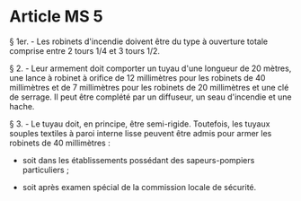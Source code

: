 # Article MS 5

§ 1er. - Les robinets d'incendie doivent être du type à ouverture totale comprise entre 2 tours 1/4 et 3 tours 1/2.

§ 2. - Leur armement doit comporter un tuyau d'une longueur de 20 mètres, une lance à robinet à orifice de 12 millimètres pour les robinets de 40 millimètres et de 7 millimètres pour les robinets de 20 millimètres et une clé de serrage. Il peut être complété par un diffuseur, un seau d'incendie et une hache.

§ 3. - Le tuyau doit, en principe, être semi-rigide. Toutefois, les tuyaux souples textiles à paroi interne lisse peuvent être admis pour armer les robinets de 40 millimètres :

- soit dans les établissements possédant des sapeurs-pompiers particuliers ;

- soit après examen spécial de la commission locale de sécurité.
